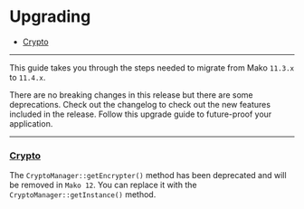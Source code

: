 # Upgrading

* [Crypto](#crypto)

--------------------------------------------------------

This guide takes you through the steps needed to migrate from Mako `11.3.x` to `11.4.x`.

There are no breaking changes in this release but there are some deprecations. Check out the changelog to check out the new features included in the release. Follow this upgrade guide to future-proof your application.

--------------------------------------------------------

### <a id="crypto" href="#crypto">Crypto</a>

The `CryptoManager::getEncrypter()` method has been deprecated and will be removed in `Mako 12`. You can replace it with the `CryptoManager::getInstance()` method.